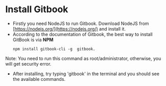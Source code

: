# Install Gitbook

* Firstly you need NodeJS to run Gitbook. Download NodeJS from \[https://nodejs.org/](https://nodejs.org/) and install it.
* According to the documentation of Gitbook, the best way to install GitBook is via **NPM**
  ```
  npm install gitbook-cli -g  gitbook.
  ```

 Note: You need to run this command as root/administrator, otherwise, you will get security error.

* After installing, try typing 'gitbook' in the terminal and you should see the available commands.

